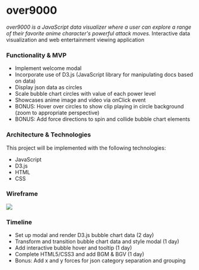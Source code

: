 # **over9000**

*over9000 is a JavaScript data visualizer where a user can explore a range of their favorite anime character's powerful attack moves.*
Interactive data visualization and web entertainment viewing application

### Functionality & MVP
- Implement welcome modal
- Incorporate use of D3.js (JavaScript library for manipulating docs based on data)
- Display json data as circles
- Scale bubble chart circles with value of each power level
- Showcases anime image and video via onClick event
- BONUS: Hover over circles to show clip playing in circle background (zoom to appropriate perspective)
- BONUS: Add force directions to spin and collide bubble chart elements

### Architecture & Technologies
This project will be implemented with the following technologies:
- JavaScript
- D3.js
- HTML
- CSS

### Wireframe
<img src="https://i.imgur.com/ima37R3.png" />

### Timeline
- Set up modal and render D3.js bubble chart data (2 day)
- Transform and transition bubble chart data and style modal (1 day)
- Add interactive bubble hover and tooltip (1 day)
- Complete HTML5/CSS3 and add BGM & BGV (1 day)
- Bonus: Add x and y forces for json category separation and grouping
